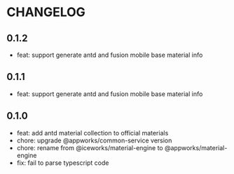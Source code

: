 # CHANGELOG

## 0.1.2

- feat: support generate antd and fusion mobile base material info

## 0.1.1

- feat: support generate antd and fusion mobile base material info

## 0.1.0

- feat: add antd material collection to official materials
- chore: upgrade @appworks/common-service version
- chore: rename from @iceworks/material-engine to @appworks/material-engine
- fix: fail to parse typescript code

